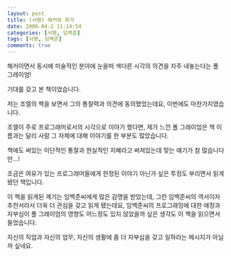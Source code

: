 ```yaml
---
layout: post
title: (서평) 해커와 화가
date: 2006-04-2 11:14:54
categories: [서평, 임백준]
tags: [서평, 임백준]
comments: true
---
```

해커이면서 동시에 미술적인 분야에 눈을떠 색다른 시각의 의견을 자주 내놓는다는 폴 그레이엄!
 
기대를 갖고 본 책이었습니다.
 
저는 조엘의 책을 보면서 그의 통찰력과 의견에 동의했었는데요, 이번에도 마찬가지였습니다.
 
조엘이 주로 프로그래머로서의 시각으로 이야기 했다면, 제가 느낀 폴 그레이엄은 책 이름과는 달리 사람 그 자체에 대해 이야기를 한 부분도 많았습니다.
  
책에도 써있는 이단적인 통찰과 현실적인 지혜라고 써져있는데 맞는 얘기가 참 많습니다만...!

조금은 여유가 있는 프로그래머들에게 한정된 이야기 아닌가 싶은 투정도 부리면서 읽게 됐던 책입니다. 

이 책을 읽게된 계기는 임백준씨에게 많은 감명을 받았는데, 그런 임백준씨의 역서이자 추천서라서 더욱 더 관심을 갖고 읽게 됐는데요, 임백준씨의 프로그래밍에 대한 애정과 자부심이 폴 그레이엄의 영향도 어느정도 있지 않았을까 싶은 생각도 이 책을 읽으면서 들었습니다.

자신의 직업과 자신의 업무, 자신의 생활에 좀 더 자부심을 갖고 일하라는 메시지가 아닐까 싶네요.